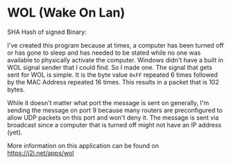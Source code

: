 # WOL (Wake On Lan)

SHA Hash of signed Binary: 

I've created this program because at times, a computer has been turned off or has gone to sleep 
and has needed to be stated while no one was available to physically activate the computer. Windows
didn't have a built in WOL signal sender that I could find. So I made one. The signal that gets
sent for WOL is simple.  It is the byte value `0xFF` repeated 6 times followed by the MAC Address
repeated 16 times. This results in a packet that is 102 bytes. 

While it doesn't matter what port the message is sent on generally, I'm sending the message on 
port 9 because many routers are preconfigured to allow UDP packets on this port and won't deny
it. The message is sent via broadcast since a computer that is turned off might not have an IP 
address (yet).

More information on this application can be found on https://j2i.net/apps/wol
